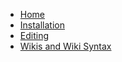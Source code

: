 * [Home](/)
* [Installation](./installation.md)
* [Editing](./editing.md)
* [Wikis and Wiki Syntax](./loadingwikis.md)
